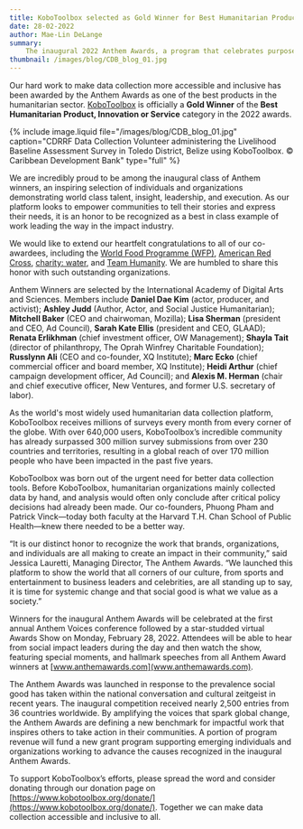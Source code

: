 ```yaml
---
title: KoboToolbox selected as Gold Winner for Best Humanitarian Product in the inaugural Anthem Awards
date: 28-02-2022
author: Mae-Lin DeLange
summary:
    The inaugural 2022 Anthem Awards, a program that celebrates purpose and mission-driven work worldwide, has awarded this honor to KoboToolbox’s data collection platform for revolutionizing the way data is collected across the world.
thumbnail: /images/blog/CDB_blog_01.jpg
---
```


Our hard work to make data collection more accessible and inclusive has been awarded by the Anthem Awards as one of the best products in the humanitarian sector. [KoboToolbox](https://www.kobotoolbox.org/) is officially a **Gold Winner** of the **Best Humanitarian Product, Innovation or Service** category in the 2022 awards. 

{% include image.liquid file="/images/blog/CDB_blog_01.jpg" caption="CDRRF Data Collection Volunteer administering the Livelihood Baseline Assessment Survey in Toledo District, Belize using KoboToolbox. © Caribbean Development Bank" type="full" %}

We are incredibly proud to be among the inaugural class of Anthem winners, an inspiring selection of individuals and organizations demonstrating world class talent, insight, leadership, and execution. As our platform looks to empower communities to tell their stories and express their needs, it is an honor to be recognized as a best in class example of work leading the way in the impact industry.

We would like to extend our heartfelt congratulations to all of our co-awardees, including the [World Food Programme (WFP)](https://cdn.wfp.org/2020/technology-innovation-peaceprize/), [American Red Cross](https://www.redcross.org/get-help/disaster-relief-and-recovery-services/meet-clara.html), [charity: water](https://www.charitywater.org/), and [Team Humanity](https://teamhumanity.info/). We are humbled to share this honor with such outstanding organizations.

Anthem Winners are selected by the International Academy of Digital Arts and Sciences. Members include **Daniel Dae Kim** (actor, producer, and activist);  **Ashley Judd** (Author, Actor, and Social Justice Humanitarian); **Mitchell Baker** (CEO and chairwoman, Mozilla); **Lisa Sherman** (president and CEO, Ad Council), **Sarah Kate Ellis** (president and CEO, GLAAD); **Renata Erlikhman** (chief investment officer, OW Management); **Shayla Tait** (director of philanthropy, The Oprah Winfrey Charitable Foundation); **Russlynn Ali** (CEO and co-founder, XQ Institute); **Marc Ecko** (chief commercial officer and board member, XQ Institute); **Heidi Arthur** (chief campaign development officer, Ad Council); and **Alexis M. Herman** (chair and chief executive officer, New Ventures, and former U.S. secretary of labor).

As the world's most widely used humanitarian data collection platform, KoboToolbox receives millions of surveys every month from every corner of the globe. With over 640,000 users, KoboToolbox’s incredible community has already surpassed 300 million survey submissions from over 230 countries and territories, resulting in a global reach of over 170 million people who have been impacted in the past five years. 

KoboToolbox was born out of the urgent need for better data collection tools. Before KoboToolbox, humanitarian organizations mainly collected data by hand, and analysis would often only conclude after critical policy decisions had already been made. Our co-founders, Phuong Pham and Patrick Vinck—today both faculty at the Harvard T.H. Chan School of Public Health—knew there needed to be a better way.

“It is our distinct honor to recognize the work that brands, organizations, and individuals are all making to create an impact in their community,” said Jessica Lauretti, Managing Director, The Anthem Awards. “We launched this platform to show the world that all corners of our culture, from sports and entertainment to business leaders and celebrities, are all standing up to say, it is time for systemic change and that social good is what we value as a society.”

Winners for the inaugural Anthem Awards will be celebrated at the first annual Anthem Voices conference followed by a star-studded virtual Awards Show on Monday, February 28, 2022.  Attendees will be able to hear from social impact leaders during the day and then watch the show, featuring special moments, and hallmark speeches from all Anthem Award winners at [www.anthemawards.com](www.anthemawards.com).

The Anthem Awards was launched in response to the prevalence social good has taken within the national conversation and cultural zeitgeist in recent years. The inaugural competition received nearly 2,500 entries from 36 countries worldwide. By amplifying the voices that spark global change, the Anthem Awards are defining a new benchmark for impactful work that inspires others to take action in their communities. A portion of program revenue will fund a new grant program supporting emerging individuals and organizations working to advance the causes recognized in the inaugural Anthem Awards.

To support KoboToolbox’s efforts, please spread the word and consider donating through our donation page on [https://www.kobotoolbox.org/donate/](https://www.kobotoolbox.org/donate/). Together we can make data collection accessible and inclusive to all.
